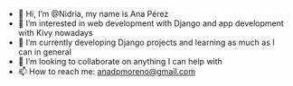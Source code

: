  - 👋 Hi, I’m @Nidria, my name is Ana Pérez 
 - 👀 I’m interested in web development with Django and app development with Kivy nowadays
 - 🌱 I’m currently developing Django projects and learning as much as I can in general
 - 💞️ I’m looking to collaborate on anything I can help with 
 - 📫 How to reach me: anadpmoreno@gmail.com

<!---
Nidria/Nidria is a ✨ special ✨ repository because its `README.md` (this file) appears on your GitHub profile.
You can click the Preview link to take a look at your changes.
--->
